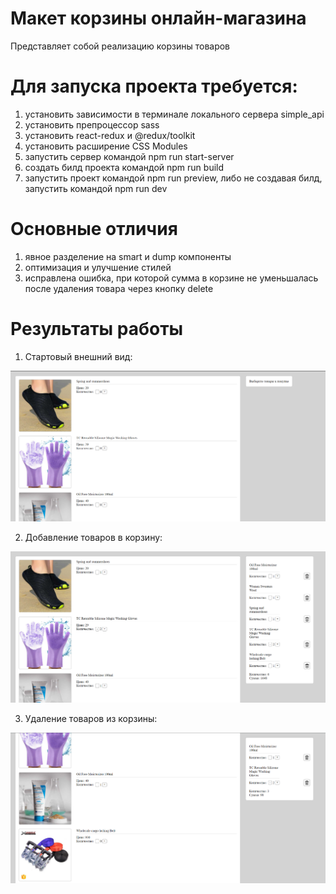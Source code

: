 # Макет корзины онлайн-магазина
Представляет собой реализацию корзины товаров
# Для запуска проекта требуется:
1) установить зависимости в терминале локального сервера simple_api
2) установить препроцессор sass
3) установить react-redux и @redux/toolkit
4) установить расширение CSS Modules
5) запустить сервер командой npm run start-server
6) создать билд проекта командой npm run build
7) запустить проект командой npm run preview,
либо не создавая билд, запустить командой npm run dev
# Основные отличия
1) явное разделение на smart и dump компоненты
2) оптимизация и улучшение стилей
3) исправлена ошибка, при которой сумма в корзине не уменьшалась после удаления товара через кнопку delete
# Результаты работы

1. Стартовый внешний вид:

<img src="https://github.com/RareMashiro/internVK/blob/project-progress/materials/screenshots/1.png"></img>

2. Добавление товаров в корзину:

<img src="https://github.com/RareMashiro/internVK/blob/project-progress/materials/screenshots/2.png"></img>

3. Удаление товаров из корзины:

<img src="https://github.com/RareMashiro/internVK/blob/project-progress/materials/screenshots/3.png"></img>
